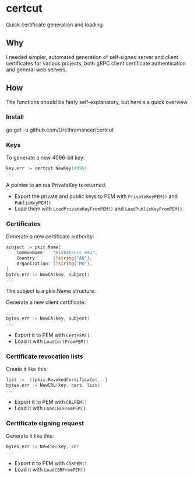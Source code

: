 # certcut

Quick certificate generation and loading.

## Why

I needed simpler, automated generation of self-signed server and client certificates for various projects, both gRPC client certificate authentication and general web servers.

## How

The functions should be fairly self-explanatory, but here's a quick overview.

### Install

go get -u github.com/Urethramancer/certcut

### Keys

To generate a new 4096-bit key:

```go
key,err := certcut.NewKey(4096)
...
```

A pointer to an rsa.PrivateKey is returned.

- Export the private and public keys to PEM with `PrivateKeyPEM()` and `PublicKeyPEM()`
- Load them with `LoadPrivateKeyFromPEM()` and `LoadPublicKeyFromPEM()`.

### Certificates

Generate a new certificate authority:

```go
subject := pkix.Name{
    CommonName:   "miskatonic.edu",
    Country:      []string{"AQ"},
    Organization: []string{"MU"},
}
bytes,err := NewCA(key, subject)
...
```

The subject is a pkix.Name structure.

Generate a new client certificate:

```go
...
bytes,err := NewCA(key, subject)
...
````

- Export it to PEM with `CertPEM()`
- Load it with `LoadCertFromPEM()`

### Certificate revocation lists

Create it like this:

```go
list :=  []pkix.RevokedCertificate{...}
bytes,err := NewCRL(key, cert, list)
...
```

- Export it to PEM with `CRLPEM()`
- Load it with `LoadCRLFromPEM()`

### Certificate signing request

Generate it like this:

```go
bytes,err := NewCSR(key, cn)
...
```

- Export it to PEM with `CSRPEM()`
- Load it with `LoadCSRFromPEM()`
